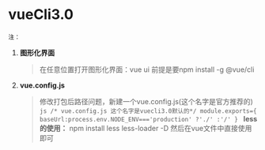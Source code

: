 # vueCli3.0

`注：`
1. **图形化界面**
    >在任意位置打开图形化界面：vue ui
        前提是要npm install -g @vue/cli

2. **vue.config.js**
    >修改打包后路径问题，新建一个vue.config.js(这个名字是官方推荐的)
        ```js
            /* vue.config.js 这个名字是vuecli3.0默认的*/
            module.exports={
                baseUrl:process.env.NODE_ENV==='production'
                ?'./'
                :'/'
            }
        ```
**less的使用：**
 npm install less less-loader -D
 然后在vue文件中直接使用即可<style lang="less" scoped>

3. **web字体引入**
    `方案一：`
        在index.html中，字体文件和index.html在同一个目录下
        <link rel="stylesheet" href="<%= BASE_URL %>web_font/daysOne.css">
        然后直接使用
        font-family: "Days One"
    `方案二：`
        在main.js中引入css,然后直接使用即可
        import '../public/web_font/daysOne.css'
    `方案三：`
    

4. **移动端rem的使用**
    ```js
    /* load:页面的html、css、js、图片等资源都已经加载完之后才会触发 load 事件
    DOMContentLoaded:HTML下载、解析完毕之后就触发
    */
    /* App.js */
        <script>
            export default {}
            document.addEventListener('DOMContentLoaded',()=>{
                const html=document.querySelector('html');
                let fontSize=window.innerWidth / 10;/* 根据屏幕宽度计算fontsize */
                fontSize=fontSize>50?50:fontSize;/* 这一步是为了当fontsize尺寸大于50的时候，就保持在50 */
                html.style.fontSize=fontSize+'px'/* 给html设置fontsize，然后页面根据它设置rem单位 */
            })
        </script>
        <style scoped>
            .App{
                font-size:1rem;
                font-family: "Days One"
            }
        </style>

    /* 正常时候我们麻烦计算，也不知道应该是多少rem */
        <script>
            export default {}
            document.addEventListener('DOMContentLoaded',()=>{
                const html=document.querySelector('html');
                let fontSize=window.innerWidth / 10;/* 根据屏幕宽度计算fontsize */
                fontSize=fontSize>50?50:fontSize;/* 这一步是为了当fontsize尺寸大于50的时候，就保持在50 */
                html.style.fontSize=fontSize+'px'/* 给html设置fontsize，然后页面根据它设置rem单位 */
            })
        </script>
        <style lang="less" scoped>
            @import url('../src/assets/css/gloab.less');
            .App{
                .px2rem(40);
                font-family: "Days One";
            }
        </style>
        /* gloab.less */
        @radio:375/10;/*  */
        .px2rem(@px){
            font-size: unit(@px/@radio,px);/* unit()没有第二个参数就是就是去单位 ，带有第二个参数表示加单位*/
        }
    ```


5. **vuex**
  系统学习后
  可以看看vue微信读书3.4-4.2.mp4（有点绕，没大懂）

  import store from './store/index'必须小写

6. **ngnix**
    在官网上面下载安装包，在包目录下进入cmd，运行start nginx.exe会有东西闪退
    没关系，我们在浏览器中输入localhost，会出现welcome
    然后当你想新建一个资源服务器，打开包目录下面的conf文件夹中的nginx.conf文件，
    ```js
    server {
        listen       81;/* 这个就是在浏览器中输入的端口 */
        server_name  localhost;/* 这个就是在浏览器中输入的地址 */
        autoindex on; /* 是否允许访问目录 */
        location / {/* add_header这四句话是用来解决页面访问nginx静态资源服务器的时候，出现的跨域问题 */
            add_header 'Access-Control-Allow-Origin' '*';
            add_header 'Access-Control-Allow-Credentials' 'true';
            add_header 'Access-Control-Allow-Methods' 'GET, POST, OPTIONS';
            add_header 'Access-Control-Allow-Headers' 'DNT,X-CustomHeader,Keep-Alive,User-Agent,X-Requested-With,If-Modified-Since,Cache-Control,Content-Type';
            root   D:/WebProjects/resource;/* root后面就是资源服务器的文件地址，就是你想作为服务器新建的文件夹 ，注意斜杠的方向*/
        }
    }
    ```
    然后在cmd中执行nginx -t出现了successful就代表配置文件修改成功，
    然后在cmd中执行nginx -s reload 重启nginx服务
    然后你在浏览器中输入localhost:81就会成功了，就有拉本地资源服务器了。
    在页面中请求本地服务器接口地址就是http://本地ip:81/

7. transition 过度动画的样式 要与v-show的div同级

8. **minxin**
    用来复用代码，可以是方法，
   ```js
    /* 新建一个mixin文件 */
    import {mapGetters} from 'vuex'
    export const ebookMixin={
         computed: {
            ...mapGetters(['filename','filename1'])
        }
    }
    /* 在需要使用vuex中的地方 */
    import {ebookMixin} from 'mixin文件路径'
    export default {
        mixins:[ebookMixin],
        mounted(){

        }
    }
   ```

